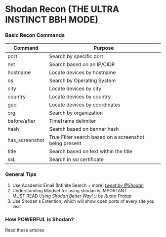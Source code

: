 # Shodan Recon (THE ULTRA INSTINCT BBH MODE)

### Basic Recon Commands

Command         | Purpose
----------------|-----------------------------------
port            | Search by specific port
net             | Search based on an IP/CIDR
hostname        | Locate devices by hostname
os              | Search by Operating System
city            | Locate devices by city
country         | Locate devices by country
geo             | Locate devices by coordinates
org             | Search by organization
before/after    | Timeframe delimiter
hash            | Search based on banner hash
has_screenshot  | True Filter search based on a screenshot being present
title           | Search based on text within the title
ssL             | Search in ssl certificate

### General Tips
1. Use Academic Email (Infinite Search + more) *[tweet by @Shodan](https://twitter.com/shodanhq/status/1036715482664054785)*
2. Understanding Mindset for using shodan is IMPORTANT  
MUST READ *[Using Shodan Better Way! :)](https://medium.com/bugbountywriteup/using-shodan-better-way-b40f330e45f6) by [Rudra Pratap](https://twitter.com/0xrudrapratap)*
3. Use Shodan's Extention, which will show open ports of every site you visit

### How POWERFUL is Shodan?
Read these articles




